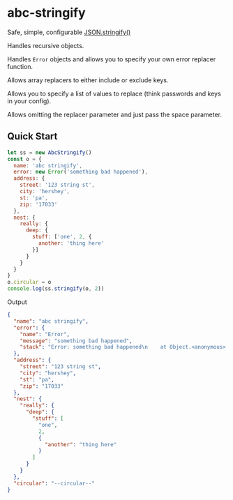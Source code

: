 # abc-stringify

Safe, simple, configurable
[JSON.stringify()](https://developer.mozilla.org/en-US/docs/Web/JavaScript/Reference/Global_Objects/JSON/stringify)

Handles recursive objects.

Handles `Error` objects and allows you to specify your own error
replacer function.

Allows array replacers to either include or exclude keys.

Allows you to specify a list of values to replace (think passwords and
keys in your config).

Allows omitting the replacer parameter and just pass the space
parameter.

## Quick Start

```js
let ss = new AbcStringify()
const o = {
  name: 'abc stringify',
  error: new Error('something bad happened'),
  address: {
    street: '123 string st',
    city: 'hershey',
    st: 'pa',
    zip: '17033'
  },
  nest: {
    really: {
      deep: {
        stuff: ['one', 2, {
          another: 'thing here'
        }]
      }
    }
  }
}
o.circular = o
console.log(ss.stringify(o, 2))
```

Output

```json
{
  "name": "abc stringify",
  "error": {
    "name": "Error",
    "message": "something bad happened",
    "stack": "Error: something bad happened\n    at Object.<anonymous> (/abc-stringify/index.js:99:12)\n    at Module._compile (internal/modules/cjs/loader.js:776:30)\n    at Object.Module._extensions..js (internal/modules/cjs/loader.js:787:10)\n    at Module.load (internal/modules/cjs/loader.js:653:32)\n    at tryModuleLoad (internal/modules/cjs/loader.js:593:12)\n    at Function.Module._load (internal/modules/cjs/loader.js:585:3)\n    at Function.Module.runMain (internal/modules/cjs/loader.js:829:12)\n    at startup (internal/bootstrap/node.js:283:19)\n    at bootstrapNodeJSCore (internal/bootstrap/node.js:622:3)"
  },
  "address": {
    "street": "123 string st",
    "city": "hershey",
    "st": "pa",
    "zip": "17033"
  },
  "nest": {
    "really": {
      "deep": {
        "stuff": [
          "one",
          2,
          {
            "another": "thing here"
          }
        ]
      }
    }
  },
  "circular": "--circular--"
}
```
